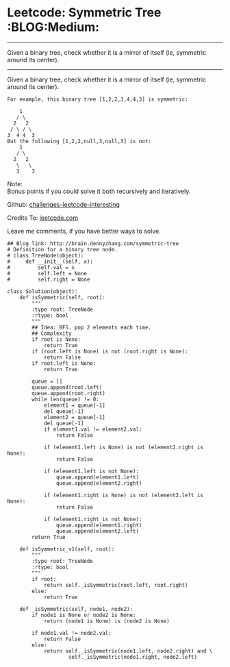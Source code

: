 # Leetcode: Symmetric Tree     :BLOG:Medium:


---

Given a binary tree, check whether it is a mirror of itself (ie, symmetric around its center).  

---

Given a binary tree, check whether it is a mirror of itself (ie, symmetric around its center).  

    For example, this binary tree [1,2,2,3,4,4,3] is symmetric:
    
        1
       / \
      2   2
     / \ / \
    3  4 4  3
    But the following [1,2,2,null,3,null,3] is not:
        1
       / \
      2   2
       \   \
       3    3

Note:  
Bonus points if you could solve it both recursively and iteratively.  

Github: [challenges-leetcode-interesting](https://github.com/DennyZhang/challenges-leetcode-interesting/tree/master/symmetric-tree)  

Credits To: [leetcode.com](https://leetcode.com/problems/symmetric-tree/description/)  

Leave me comments, if you have better ways to solve.  

    ## Blog link: http://brain.dennyzhang.com/symmetric-tree
    # Definition for a binary tree node.
    # class TreeNode(object):
    #     def __init__(self, x):
    #         self.val = x
    #         self.left = None
    #         self.right = None
    
    class Solution(object):
        def isSymmetric(self, root):
            """
            :type root: TreeNode
            :rtype: bool
            """
            ## Idea: BFS. pop 2 elements each time.
            ## Complexity
            if root is None:
                return True
            if (root.left is None) is not (root.right is None):
                return False
            if root.left is None:
                return True
    
            queue = []
            queue.append(root.left)
            queue.append(root.right)
            while len(queue) != 0:
                element1 = queue[-1]
                del queue[-1]
                element2 = queue[-1]
                del queue[-1]
                if element1.val != element2.val:
                    return False
    
                if (element1.left is None) is not (element2.right is None):
                    return False
    
                if (element1.left is not None):
                    queue.append(element1.left)
                    queue.append(element2.right)
    
                if (element1.right is None) is not (element2.left is None):
                    return False
    
                if (element1.right is not None):
                    queue.append(element1.right)
                    queue.append(element2.left)
            return True
    
        def isSymmetric_v1(self, root):
            """
            :type root: TreeNode
            :rtype: bool
            """
            if root:
                return self._isSymmetric(root.left, root.right)
            else:
                return True
    
        def _isSymmetric(self, node1, node2):
            if node1 is None or node2 is None:
                return (node1 is None) is (node2 is None)
    
            if node1.val != node2.val:
                return False
            else:
                return self._isSymmetric(node1.left, node2.right) and \
                        self._isSymmetric(node1.right, node2.left)